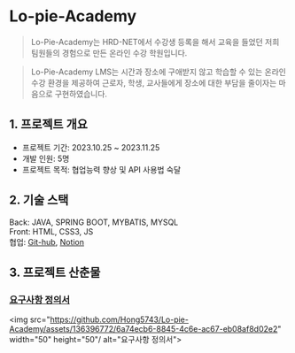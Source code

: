 # Lo-pie-Academy
>Lo-Pie-Academy는 HRD-NET에서 수강생 등록을 해서 교육을 들었던 저희 팀원들의 경험으로 만든 온라인 수강 학원입니다.

>Lo-Pie-Academy LMS는 시간과 장소에 구애받지 않고 학습할 수 있는 온라인 수강 환경을 제공하여 근로자, 학생, 교사들에게 장소에 대한 부담을 줄이자는 마음으로 구현하였습니다.

## 1. 프로젝트 개요
* 프로젝트 기간: 2023.10.25 ~ 2023.11.25   
* 개발 인원:  5명
* 프로젝트 목적: 협업능력 향상 및 API 사용법 숙달

## 2. 기술 스택
Back: JAVA, SPRING BOOT, MYBATIS, MYSQL<br>
Front: HTML, CSS3, JS<br>
협업: [Git-hub](https://github.com/Jlostcode/LPuniv), [Notion](https://www.notion.so/Lo-Pie-6af789c9063843fd8fbc2669c6278372)<br>

## 3. 프로젝트 산춘물

### [요구사항 정의서](https://docs.google.com/spreadsheets/d/18fmBbhwZKClWZBWMEcxrZC0NJB8ZXZBi/edit#gid=482328230)
<img src="https://github.com/Hong5743/Lo-pie-Academy/assets/136396772/6a74ecb6-8845-4c6e-ac67-eb08af8d02e2" width="50" height="50"/ alt="요구사항 정의서">
